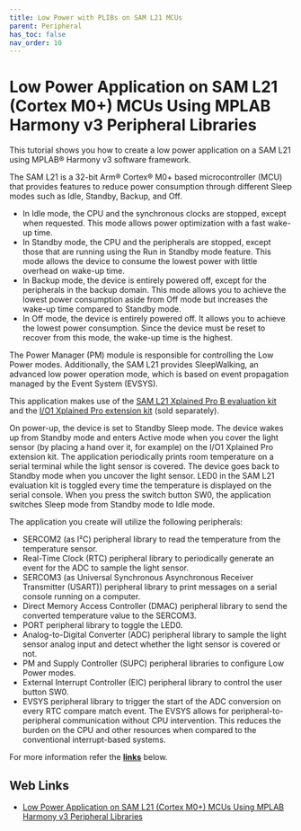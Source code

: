 ```yaml
---
title: Low Power with PLIBs on SAM L21 MCUs
parent: Peripheral
has_toc: false
nav_order: 10
---
```


# Low Power Application on SAM L21 (Cortex M0+) MCUs Using MPLAB Harmony v3 Peripheral Libraries

This tutorial shows you how to create a low power application on a SAM L21 using MPLAB® Harmony v3 software framework.

The SAM L21 is a 32-bit Arm® Cortex® M0+ based microcontroller (MCU) that provides features to reduce power consumption through different Sleep modes such as Idle, Standby, Backup, and Off.

- In Idle mode, the CPU and the synchronous clocks are stopped, except when requested. This mode allows power optimization with a fast wake-up time.
- In Standby mode, the CPU and the peripherals are stopped, except those that are running using the Run in Standby mode feature. This mode allows the device to consume the lowest power with little overhead on wake-up time.
- In Backup mode, the device is entirely powered off, except for the peripherals in the backup domain. This mode allows you to achieve the lowest power consumption aside from Off mode but increases the wake-up time compared to Standby mode.
- In Off mode, the device is entirely powered off. It allows you to achieve the lowest power consumption. Since the device must be reset to recover from this mode, the wake-up time is the highest.  

The Power Manager (PM) module is responsible for controlling the Low Power modes. Additionally, the SAM L21 provides SleepWalking, an advanced low power operation mode, which is based on event propagation managed by the Event System (EVSYS).

This application makes use of the [SAM L21 Xplained Pro B evaluation kit](https://www.microchip.com/developmenttools/ProductDetails/atsaml21-xpro-b) and the [I/O1 Xplained Pro extension kit](https://www.microchip.com/Developmenttools/ProductDetails/ATIO1-XPRO) (sold separately).

On power-up, the device is set to Standby Sleep mode. The device wakes up from Standby mode and enters Active mode when you cover the light sensor (by placing a hand over it, for example) on the I/O1 Xplained Pro extension kit. The application periodically prints room temperature on a serial terminal while the light sensor is covered. The device goes back to Standby mode when you uncover the light sensor. LED0 in the SAM L21 evaluation kit is toggled every time the temperature is displayed on the serial console. When you press the switch button SW0, the application switches Sleep mode from Standby mode to Idle mode.

The application you create will utilize the following peripherals:

- SERCOM2 (as I²C) peripheral library to read the temperature from the temperature sensor.
- Real-Time Clock (RTC) peripheral library to periodically generate an event for the ADC to sample the light sensor.
- SERCOM3 (as Universal Synchronous Asynchronous Receiver Transmitter (USART)) peripheral library to print messages on a serial console running on a computer.
- Direct Memory Access Controller (DMAC) peripheral library to send the converted temperature value to the SERCOM3.
- PORT peripheral library to toggle the LED0.
- Analog-to-Digital Converter (ADC) peripheral library to sample the light sensor analog input and detect whether the light sensor is covered or not.
- PM and Supply Controller (SUPC) peripheral libraries to configure Low Power modes.
- External Interrupt Controller (EIC) peripheral library to control the user button SW0.
- EVSYS peripheral library to trigger the start of the ADC conversion on every RTC compare match event. The EVSYS allows for peripheral-to-peripheral communication without CPU intervention. This reduces the burden on the CPU and other resources when compared to the conventional interrupt-based systems.

For more information refer the **[links](#Web-Links)** below.

## <a id="Web-Links"> </a> 
## Web Links

- [Low Power Application on SAM L21 (Cortex M0+) MCUs Using MPLAB Harmony v3 Peripheral Libraries](https://microchipdeveloper.com/harmony3:low-power-application-on-saml21)